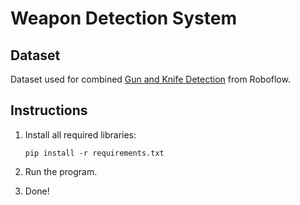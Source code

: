 # Weapon Detection System

## Dataset

Dataset used for combined [Gun and Knife Detection](https://universe.roboflow.com/mahad-ahmed/gun-and-knife-detection) from Roboflow.

## Instructions

1. Install all required libraries:
   ```
   pip install -r requirements.txt
   ```

2. Run the program.

3. Done!
